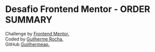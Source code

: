 # Desafio Frontend Mentor - ORDER SUMMARY

Challenge by
<a
        href="https://www.frontendmentor.io?ref=challenge"
        target="_blank"
        class="nome"
        >Frontend Mentor.</a
      > <br />
Coded by
<a href="https://guilhermeeap.ga/portifolio/" target="_blank" class="nome"
        >Guilherme Rocha.</a
      >
<br>
GitHub
<a href="https://guilhermeeap.ga/portifolio/" target="_blank" class="nome"
        >Guiilhermeap.</a
      >
